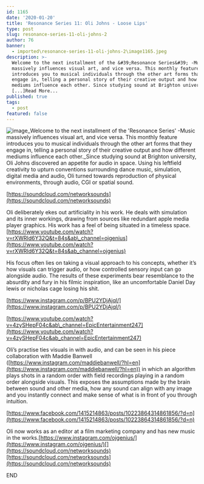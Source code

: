 ```yaml
---
id: 1165
date: '2020-01-20'
title: 'Resonance Series 11: Oli Johns - Loose Lips'
type: post
slug: resonance-series-11-oli-johns-2
author: 76
banner:
  - imported\resonance-series-11-oli-johns-2\image1165.jpeg
description: >-
  Welcome to the next installment of the &#39;Resonance Series&#39; -Music
  massively influences visual art, and vice versa. This monthly feature
  introduces you to musical individuals through the other art forms that they
  engage in, telling a personal story of their creative output and how different
  mediums influence each other. Since studying sound at Brighton university,
  [...]Read More...
published: true
tags:
  - post
featured: false
---
```

![image](../imported\resonance-series-11-oli-johns-2\image1165.jpeg)_Welcome to the next installment of the 'Resonance Series' -Music massively influences visual art, and vice versa. This monthly feature introduces you to musical individuals through the other art forms that they engage in, telling a personal story of their creative output and how different mediums influence each other._Since studying sound at Brighton university, Oli Johns discovered an appetite for audio in space. Using his leftfield creativity to upturn conventions surrounding dance music, simulation, digital media and audio, Oli turned towards reproduction of physical environments, through audio, CGI or spatial sound.  
  
[https://soundcloud.com/networksounds](https://soundcloud.com/networksounds)

Oli deliberately ekes out artificiality in his work. He deals with simulation and its inner workings, drawing from sources like redundant apple media player graphics. His work has a feel of being situated in a timeless space.   
[https://www.youtube.com/watch?v=rXWRId6Y32Q&t=84s&ab\_channel=ojgenius](https://www.youtube.com/watch?v=rXWRId6Y32Q&t=84s&ab_channel=ojgenius)

His focus often lies on taking a visual approach to his concepts, whether it’s how visuals can trigger audio, or how controlled sensory input can go alongside audio. The results of these experiments bear resemblance to the absurdity and fury in his filmic inspiration, like an uncomfortable Daniel Day lewis or nicholas cage losing his shit.  
  
[https://www.instagram.com/p/BPU2YDjAjql/](https://www.instagram.com/p/BPU2YDjAjql/)

[https://www.youtube.com/watch?v=4zySHepF04c&ab\_channel=EpicEntertainment247](https://www.youtube.com/watch?v=4zySHepF04c&ab_channel=EpicEntertainment247)

Oli’s practise ties visuals in with audio, and can be seen in his piece collaboration with Maddie Banwell ([](https://www.instagram.com/maddiebanwell/?hl=en)[https://www.instagram.com/maddiebanwell/?hl=en](https://www.instagram.com/maddiebanwell/?hl=en)) in which an algorithm plays shots in a random order with field recordings playing in a random order alongside visuals. This exposes the assumptions made by the brain between sound and other media, how any sound can align with any image and you instantly connect and make sense of what is in front of you through intuition. 

[](https://www.facebook.com/1415214863/posts/10223864314861856/?d=n)[https://www.facebook.com/1415214863/posts/10223864314861856/?d=n](https://www.facebook.com/1415214863/posts/10223864314861856/?d=n)

Oli now works as an editor at a film marketing company and has new music in the works.[](https://www.instagram.com/ojgenius/)[https://www.instagram.com/ojgenius/](https://www.instagram.com/ojgenius/)[](https://soundcloud.com/networksounds)[https://soundcloud.com/networksounds](https://soundcloud.com/networksounds)

END